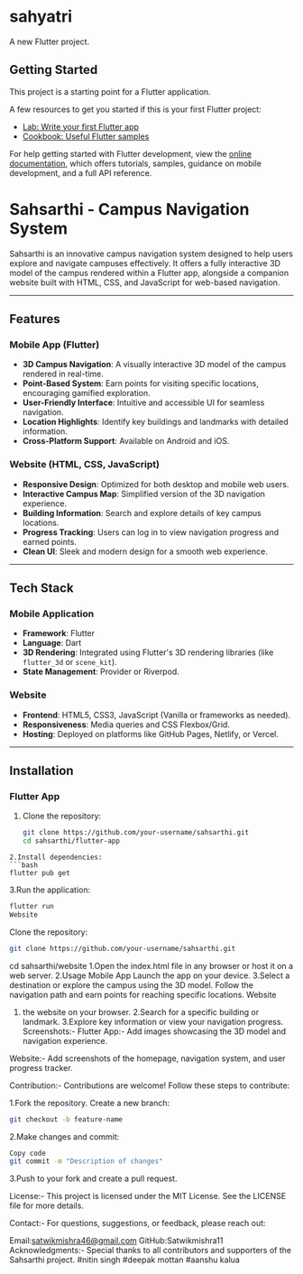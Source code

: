 # sahyatri

A new Flutter project.

## Getting Started

This project is a starting point for a Flutter application.

A few resources to get you started if this is your first Flutter project:

- [Lab: Write your first Flutter app](https://docs.flutter.dev/get-started/codelab)
- [Cookbook: Useful Flutter samples](https://docs.flutter.dev/cookbook)

For help getting started with Flutter development, view the
[online documentation](https://docs.flutter.dev/), which offers tutorials,
samples, guidance on mobile development, and a full API reference.
# Sahsarthi - Campus Navigation System

Sahsarthi is an innovative campus navigation system designed to help users explore and navigate campuses effectively. It offers a fully interactive 3D model of the campus rendered within a Flutter app, alongside a companion website built with HTML, CSS, and JavaScript for web-based navigation.

---

## Features

### Mobile App (Flutter)
- **3D Campus Navigation**: A visually interactive 3D model of the campus rendered in real-time.
- **Point-Based System**: Earn points for visiting specific locations, encouraging gamified exploration.
- **User-Friendly Interface**: Intuitive and accessible UI for seamless navigation.
- **Location Highlights**: Identify key buildings and landmarks with detailed information.
- **Cross-Platform Support**: Available on Android and iOS.

### Website (HTML, CSS, JavaScript)
- **Responsive Design**: Optimized for both desktop and mobile web users.
- **Interactive Campus Map**: Simplified version of the 3D navigation experience.
- **Building Information**: Search and explore details of key campus locations.
- **Progress Tracking**: Users can log in to view navigation progress and earned points.
- **Clean UI**: Sleek and modern design for a smooth web experience.

---

## Tech Stack

### Mobile Application
- **Framework**: Flutter
- **Language**: Dart
- **3D Rendering**: Integrated using Flutter's 3D rendering libraries (like `flutter_3d` or `scene_kit`).
- **State Management**: Provider or Riverpod.

### Website
- **Frontend**: HTML5, CSS3, JavaScript (Vanilla or frameworks as needed).
- **Responsiveness**: Media queries and CSS Flexbox/Grid.
- **Hosting**: Deployed on platforms like GitHub Pages, Netlify, or Vercel.

---

## Installation

### Flutter App
1. Clone the repository:
   ```bash
   git clone https://github.com/your-username/sahsarthi.git
   cd sahsarthi/flutter-app
  ```
2.Install dependencies:
 ```bash
flutter pub get
 ```
3.Run the application:
 ```bash
flutter run
Website
 ```
Clone the repository:
 ```bash
git clone https://github.com/your-username/sahsarthi.git
 ```
cd sahsarthi/website
1.Open the index.html file in any browser or host it on a web server.
2.Usage
Mobile App
Launch the app on your device.
3.Select a destination or explore the campus using the 3D model.
Follow the navigation path and earn points for reaching specific locations.
Website
1. the website on your browser.
2.Search for a specific building or landmark.
3.Explore key information or view your navigation progress.
Screenshots:-
Flutter App:-
Add images showcasing the 3D model and navigation experience.

Website:-
Add screenshots of the homepage, navigation system, and user progress tracker.

Contribution:-
Contributions are welcome! Follow these steps to contribute:

1.Fork the repository.
Create a new branch:
 ```bash
git checkout -b feature-name
 ```
2.Make changes and commit:
 ```bash
Copy code
git commit -m "Description of changes"
 ```
3.Push to your fork and create a pull request.

License:-
This project is licensed under the MIT License. See the LICENSE file for more details.

Contact:-
For questions, suggestions, or feedback, please reach out:

Email:satwikmishra46@gmail.com
GitHub:Satwikmishra11
Acknowledgments:-
Special thanks to all contributors and supporters of the Sahsarthi project.
#nitin singh
#deepak mottan
#aanshu kalua

